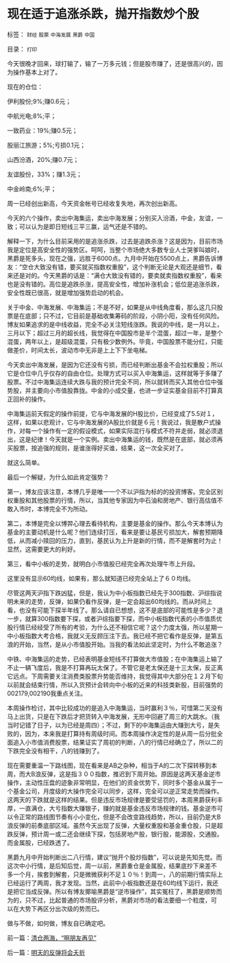 # 现在适于追涨杀跌，抛开指数炒个股

标签： `财经` `股票` `中海发展` `黑爵` `中国` 

目录： `打印`

今天很晚才回来，球打输了，输了一万多元钱；但是股市赚了，还是很高兴的，因为操作基本上对了。



现在的仓位：

伊利股份;9%;赚0.6元；

中航光电;8%;平；

一致药业：19%;赚0.5元；

股丽江旅游；5%;亏损0.1元；

山西汾酒，20%;赚0.7元；

友谊股份，33%；赚1.3元；

中金岭南;6%;平；



周一已经创出新高，今天资金帐号已经收复失地，再次创出新高。



今天的六个操作，卖出中海集运，卖出中海发展；分别买入汾酒，中金，友谊，一致；可以认为是即日短线三平三赢，运气还是不错的。



解释一下，为什么目前采用的是追涨杀跌，过去是追跌杀涨？这是因为，目前市场我是定位是高安全性的强势区。呵呵，当整个市场绝大多数专业人士哭爹叫娘时，黑爵是死多头，现在之强，远胜于6000点。九月中开始在5500点上，黑爵告诉博友：“空仓大致没有错，要买就买指数权重股”，这个判断无论是大观还是细节，看来还是对的。今天黑爵的话是：“满仓大致没有错的，要卖就卖指数权重股”，看来也是没有错的。高位是追跌杀涨，提高安全性，增加补涨机会；低位是追涨杀跌，安全性既已很高，就是增加强势启动的机会。



关于中金、中海发展、中海集运；不是不好，如果是从中线角度看，那么这几只股票是在底部；只不过，它目前是基础收集筹码的阶段，小阴小阳，没有任何风险。博友如果追求的是中线收益，完全不必关注短线涨跌。我说的中线，是一月以上，三月以下；超过三月的超长线，我觉得在中国股市是半个混蛋，超过一年，是整个混蛋，两年以上，是超级混蛋，只有极少数例外。毕竟，中国股票不能分红，只能做差价，时间太长，波动市中无非是上上下下坐电梯。



今天卖出中海发展，是因为它还没有亏损，而已经判断出基金不会拉权重股；所以它是仓位中几乎仅存的自由仓位。处理方式可以买入中海集运，这样就等于多赚了股票。不过中海集运连续大跌与我的预计完全不同，所以就转而买入其他仓位中强势股，并主要向小市值股靠拢。中金的小成交量，也进一步证实基金目前不打算真正回补的操作。



中海集运前天假定的操作前提，它与中海发展的H股比价，已经变成了5.5对１，这样，如果以悲观计，它与中海发展的A股比价就是６元！我说过，我是散户式操作，对每一个操作有一定的假设模式，如果实际混行与模式不符并走弱，就必须退出，这是纪律！今天就是一个实例。卖出中海集运的钱，既然是在底部，就必须再买股票，按追强的规则，是谁涨得好买谁，结果，这一次全买对了。



就这么简单。



最后一个解疑，为什么如此肯定强势？



第一，博友应该注意，本博几乎是唯一一个不以沪指为标的的投资博客。完全区别权重股和其他股票的行情，所以，当其他专家因为中石油和房地产、银行高估值不敢入市时，本博完全不为所动。

第二，本博是完全以博羿心理去看待机构，主要是基金的操作。那么今天本博认为基金的主要动机是什么呢？他们连续打压，看来是要让基民亏损加大，解套预期降低，从而减小赎回的压力，直到，基民认为上升是新的行情，而不是解套时为止！显然，这需要更大的利好。

第三，看中小板的走势，就明白小市值股已经完全再次处理牛市上升段。





这里没有显示60均线，如果有，那么就知道已经完全站上了６０均线。



尽管这两天沪指下跌凶猛，但是，我认为中小板指数已经先于300指数、沪综指说明未来的走势，反弹，如果仍看作反弹，是一定会超出60均线的。而从时间上看，也没有可能下探半年线了。那么请自已想想，这不是底部的可能性是多少？退一步，就算300指数要下探，或者沪综指要下探，而中小板指数代表的小市值质优股行情已经经受了所有的考验，为什么还不相信它呢？这个力度太强，所以星期一中小板指数大考合格，我就义无反顾压注下去。我已经不把它看作是反弹，是第五浪的开始，当然，是从小市值股开始。当我的看法如此坚定时，为什么不敢追涨？



中铁、中海集运的走势，已经表明基金短线不打算做大市值股；在中海集运上输了不止一辆飞度后，我是不打算再玩太保了。不管它是老太保还是十三太保，反正离
它远点。下周需要关注消费类股票升势能否维持，我觉得其中大部分在１２月下旬以前就会结束行情，所以入货预计会转向中小板的近来的科技类新股，目前强势的
002179,002190我重点关注。



本周操作检讨，其中比较成功的是追入中海集运，当时赢利３％，可惜第二天没有马上出货，只是在下跌后才把货转入中海发展，无形中回避了周三的大跳水。（我
当时记错了日子，以为已经是周四）；不过，剩下的中海集运由大赚到大亏，是失败的，因为，本来我是打算持有周级时间。而本周操作决定性的是从周一后分批全
面追入小市值消费股票，结果证实了周初的判断，八的行情已经确立了，所以二的下跌完全没有相干，八的钱赚到了。



现在需要重温一下路线图，现在看来是AB之杂种，相当于A的二次下探转移到本周，而大B浪反弹，这是指３００指数，推迟到下周开始。原因是这两天基金逆市操作，主动性压盘的迹象非常明显，在他们的资金优势下，同时多个基金从属于一个基金公司，月度级的大操作完全可以同步，这样，完全可以逆正常走势而操作。这两天的下跌就是这样的结果。但是违反市场规律是要受惩罚的，本周黑爵获利丰厚，一直满仓，大亏指数大赚银子，赚的就是基金违反市场规律的钱。基金逆市可以令正常的路线图节奏有小小变化，但是不会改变路线趋势，所以，目前仍是大B浪反弹的前奏底部区域。虽然今天出现了反弹，大量权重股和基金重仓股，只是超跌反弹，预计周一或二还会继续下探，包括房地产股，银行股，能源股，交通股。而金属股，已经跌透了。



黑爵九月中开始判断出二八行情，建议“抛开个股炒指数”，可以说是先知先觉。而这次中小行情，是后知后觉，周一以前，黑爵重仓是金属股，结果底抄下来差不
多一个月，挨套到解套，只是微微获利不足１０％！到周一，八的前期行情实际上已经运行了两周，我才发现。当然，此前中小板指数还是在60均线下运行，我还
是把它当成反弹。所以有博友揶喻黑爵是“逆市操作”，其实冤枉了，黑爵是顺势而为的，只不过，比起普通的市场股评分析，黑爵对市场的看法要细一个粒度，可
以在大势下再区分出次级的势而已。



做与不做，如何做，博友自已确定吧。

















前一篇：[清仓两海，“啊朋友再见”](../../../2007/12/14/清仓两海，“啊朋友再见”.md)

后一篇：[明天的反弹将会夭折](../../../2007/12/18/明天的反弹将会夭折.md)